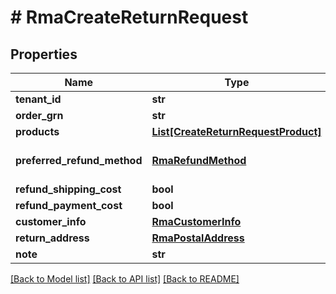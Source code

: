 # # RmaCreateReturnRequest


## Properties 


Name | Type | Description | Notes
------------ | ------------- | ------------- | -------------
**tenant_id**| **str** |   |
**order_grn**| **str** |   |
**products**| [**List[CreateReturnRequestProduct]**](CreateReturnRequestProduct.md) |   |
**preferred_refund_method**| [**RmaRefundMethod**](RmaRefundMethod.md) |  for more information please, see Model/RmaRefundMethod.php  |
**refund_shipping_cost**| **bool** |   | [optional]
**refund_payment_cost**| **bool** |   | [optional]
**customer_info**| [**RmaCustomerInfo**](RmaCustomerInfo.md) |   | [optional]
**return_address**| [**RmaPostalAddress**](RmaPostalAddress.md) |   | [optional]
**note**| **str** |   | [optional]


[[Back to Model list]](../../README.md#models) [[Back to API list]](../../README.md#endpoints) [[Back to README]](../../README.md)

